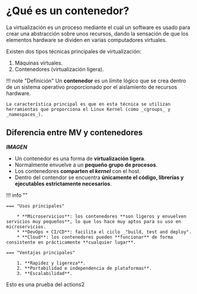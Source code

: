# ¿Qué es un contenedor?

La virtualización es un proceso mediante el cual un software es usado para crear una abstracción sobre unos recursos, dando la sensación de que los elementos hardware se dividen en varias computadores virtuales.

Existen dos tipos técnicas principales de virtualización:

1. Máquinas virtuales.
2. Contenedores (virtualización ligera).

!!! note "Definición"
    Un **contenedor** es un límite lógico que se crea dentro de un sistema operativo proporcionado por el aislamiento de recursos hardware.


    La característica principal es que en esta técnica se utilizan herramientas que proporciona el Linux Kernel (como _cgroups_ y _namespaces_).

## Diferencia entre MV y contenedores

*****IMAGEN*****

* Un contenedor es una forma de **virtualización ligera**. 
* Normalmente envuelve a un **pequeño grupo de procesos**.
* Los contenedores **comparten el _kernel_** con el host.
* Dentro del contendor se encuentra **únicamente el código, librerías y ejecutables estrictamente necesarios**.


!!! info ""

    === "Usos principales"

        * **Microservicios**: los contenedores **son ligeros y envuelven servicios muy pequeños**, lo que los hace muy aptos para su uso en microservicios.
        * **DevOps + CI/CD**: facilita el ciclo _"build, test and deploy".
        * **Cloud**: los contenedores pueden **funcionar** de forma consistente en prácticamente **cualquier lugar**.

    === "Ventajas principales"

        1. **Rapidez y ligereza**.
        2. **Portabilidad e independencia de plataformas**.
        3. **Escalabilidad**.



Esto es una prueba del actions2
